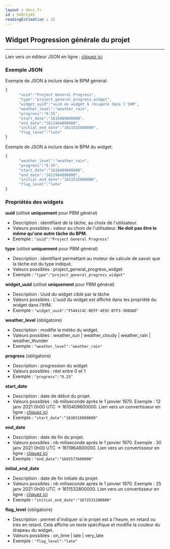 ```yaml
---
layout : docs_fr
id : 548rty45
readingEstimation : 15
---
```


## Widget Progression générale du projet
------------------------

Lien vers un éditeur JSON en ligne : [cliquez ici](https://jsoneditoronline.org) 

### Exemple JSON

Exemple de JSON à inclure dans le BPM général:

```javascript
{
      "uuid":"Project General Progress",
      "type":"project_general_progress_widget",
      "widget_uuid":"uuid du widget à récupéré dans l'IHM",
      "weather_level":"weather_rain",
      "progress":"0.55",
      "start_date":"1610409600000",
      "end_date":"1611964800000",
      "initial_end_date":"1611532800000",
      "flag_level":"late"
}
```

Exemple de JSON à inclure dans le BPM du widget:

```javascript
{      
      "weather_level":"weather_rain",
      "progress":"0.55",
      "start_date":"1610409600000",
      "end_date":"1611964800000",
      "initial_end_date":"1611532800000",
      "flag_level":"late"
}
```

### Propriétés des widgets

**uuid** (utilisé **uniquement** pour PBM général) 
* Description : identifiant de la tâche, au choix de l'utilisateur.
* Valeurs possibles : valeur au choix de l'utilisateur. **Ne doit pas être le même qu'une autre tâche du BPM.**
* Exemple : ```"uuid":"Project General Progress"```

**type** (utilisé **uniquement** pour PBM général) 
* Description : identifiant permettant au moteur de calcule de savoir que la tâche est du type indiqué.
* Valeurs possibles : project_general_progress_widget 
* Exemple : ```"type":"project_general_progress_widget"```

**widget_uuid** (utilisé **uniquement** pour PBM général) 
* Description : Uuid du widget ciblé par la tâche
* Valeurs possibles : L'uuid du widget est affiché dans les propriété du widget dans l'IHM. 
* Exemple : ```"widget_uuid":"F5441C4C-BEFF-4E92-B7F3-308DA0"```

**weather_level** (obligatoire)
* Description : modifie la météo du widget.
* Valeurs possibles : weather_sun \| weather_cloudy \| weather_rain \| weather_thunder
* Exemple : ```"weather_level":"weather_rain"```

**progress** (obligatoire)
* Description : progression du widget
* Valeurs possibles : réel entre 0 et 1
* Exemple : ```"progress":"0.25"```

**start_date**
* Description : date de début du projet.
* Valeurs possibles : nb miliseconde après le 1 janvier 1970. Exemple : 12 janv 2021 0h00 UTC -> 1610409600000. Lien vers un convertisseur en ligne : [cliquez ici](https://www.fileformat.info/tip/java/date2millis.htm) 
* Exemple : ```"start_date":"1638316800000"```

**end_date**
* Description : date de fin du projet.
* Valeurs possibles : nb miliseconde après le 1 janvier 1970. Exemple : 30 janv 2021 0h00 UTC -> 1611964800000. Lien vers un convertisseur en ligne : [cliquez ici](https://www.fileformat.info/tip/java/date2millis.htm) 
* Exemple : ```"end_date":"1685577600000"```

**initial_end_date**
* Description : date de fin initiale du projet.
* Valeurs possibles : nb miliseconde après le 1 janvier 1970. Exemple : 25 janv 2021 0h00 UTC -> 1611532800000. Lien vers un convertisseur en ligne : [cliquez ici](https://www.fileformat.info/tip/java/date2millis.htm) 
* Exemple : ```"initial_end_date":"1672531200000"```

**flag_level** (obligatoire)
* Description : permet d'indiquer si le projet est à l'heure, en retard ou très en retard. Cela affiche un texte spécifique et modifie la couleur du drapeau du widget.
* Valeurs possibles : on_time \| late \| very_late
* Exemple : ```"flag_level":"late"```



